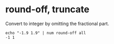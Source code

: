 # round-off, truncate

Convert to integer by omitting the fractional part.<br>

    echo "-1.9 1.9" | num round-off all
    -1 1

